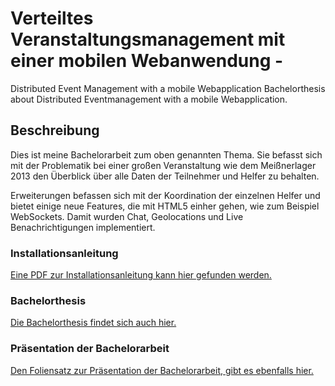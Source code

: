 # Verteiltes Veranstaltungsmanagement mit einer mobilen Webanwendung - 

Distributed Event Management with a mobile Webapplication
Bachelorthesis about Distributed Eventmanagement with a mobile Webapplication.

## Beschreibung
Dies ist meine Bachelorarbeit zum oben genannten Thema. Sie befasst sich mit der Problematik bei einer großen Veranstaltung wie dem Meißnerlager 2013 den Überblick über alle Daten der Teilnehmer und Helfer zu behalten.

Erweiterungen befassen sich mit der Koordination der einzelnen Helfer und bietet einige neue Features, die mit HTML5 einher gehen, wie zum Beispiel WebSockets. Damit wurden Chat, Geolocations und Live Benachrichtigungen implementiert.

### Installationsanleitung

[Eine PDF zur Installationsanleitung kann hier gefunden werden.](readme/master.pdf)

### Bachelorthesis

[Die Bachelorthesis findet sich auch hier.](arbeit/master.pdf)

### Präsentation der Bachelorarbeit

[Den Foliensatz zur Präsentation der Bachelorarbeit, gibt es ebenfalls hier.](beamer/master.pdf)
